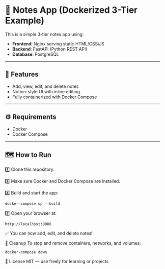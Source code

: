 # 📝 Notes App (Dockerized 3-Tier Example)

This is a simple 3-tier notes app using:

- **Frontend**: Nginx serving static HTML/CSS/JS
- **Backend**: FastAPI (Python REST API)
- **Database**: PostgreSQL

---

## 🚀 Features

- Add, view, edit, and delete notes
- Notion-style UI with inline editing
- Fully containerized with Docker Compose

---

## ⚙️ Requirements

- Docker
- Docker Compose

---

## 🗺️ How to Run

1️⃣ Clone this repository.

2️⃣ Make sure Docker and Docker Compose are installed.

4️⃣ Build and start the app:

```
docker-compose up --build
```

5️⃣ Open your browser at:

```
http://localhost:8080
```

✅ You can now add, edit, and delete notes!

🧹 Cleanup
To stop and remove containers, networks, and volumes:

```
docker-compose down
```

📜 License
MIT — use freely for learning or projects.

